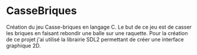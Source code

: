 # CasseBriques
Création du jeu Casse-briques en langage C. Le but de ce jeu est de casser les briques en faisant rebondir une balle sur une raquette. Pour la création de ce projet j'ai utilisé la librairie SDL2 permettant de créer une interface graphique 2D.
